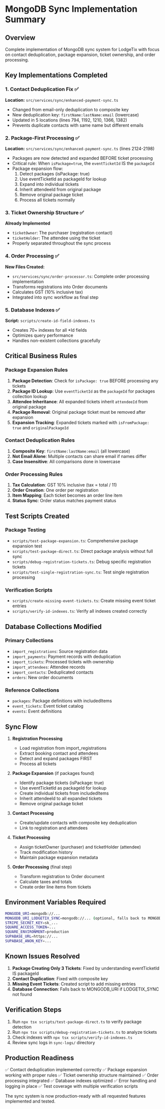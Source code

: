 # MongoDB Sync Implementation Summary

## Overview
Complete implementation of MongoDB sync system for LodgeTix with focus on contact deduplication, package expansion, ticket ownership, and order processing.

## Key Implementations Completed

### 1. Contact Deduplication Fix ✅
**Location:** `src/services/sync/enhanced-payment-sync.ts`
- Changed from email-only deduplication to composite key
- New deduplication key: `firstName:lastName:email` (lowercase)
- Updated in 5 locations (lines 794, 1192, 1210, 1366, 1382)
- Prevents duplicate contacts with same name but different emails

### 2. Package-First Processing ✅
**Location:** `src/services/sync/enhanced-payment-sync.ts` (lines 2124-2198)
- Packages are now detected and expanded BEFORE ticket processing
- Critical rule: When `isPackage=true`, the `eventTicketId` IS the `packageId`
- Package expansion flow:
  1. Detect packages (isPackage: true)
  2. Use eventTicketId as packageId for lookup
  3. Expand into individual tickets
  4. Inherit attendeeId from original package
  5. Remove original package ticket
  6. Process all tickets normally

### 3. Ticket Ownership Structure ✅
**Already Implemented**
- `ticketOwner`: The purchaser (registration contact)
- `ticketHolder`: The attendee using the ticket
- Properly separated throughout the sync process

### 4. Order Processing ✅
**New Files Created:**
- `src/services/sync/order-processor.ts`: Complete order processing implementation
- Transforms registrations into Order documents
- Calculates GST (10% inclusive tax)
- Integrated into sync workflow as final step

### 5. Database Indexes ✅
**Script:** `scripts/create-id-field-indexes.ts`
- Creates 70+ indexes for all *Id fields
- Optimizes query performance
- Handles non-existent collections gracefully

## Critical Business Rules

### Package Expansion Rules
1. **Package Detection**: Check for `isPackage: true` BEFORE processing any tickets
2. **Package ID Lookup**: Use `eventTicketId` as the `packageId` for packages collection lookup
3. **Attendee Inheritance**: All expanded tickets inherit `attendeeId` from original package
4. **Package Removal**: Original package ticket must be removed after expansion
5. **Expansion Tracking**: Expanded tickets marked with `isFromPackage: true` and `originalPackageId`

### Contact Deduplication Rules
1. **Composite Key**: `firstName:lastName:email` (all lowercase)
2. **Not Email Alone**: Multiple contacts can share email if names differ
3. **Case Insensitive**: All comparisons done in lowercase

### Order Processing Rules
1. **Tax Calculation**: GST 10% inclusive (tax = total / 11)
2. **Order Creation**: One order per registration
3. **Item Mapping**: Each ticket becomes an order line item
4. **Status Sync**: Order status matches payment status

## Test Scripts Created

### Package Testing
- `scripts/test-package-expansion.ts`: Comprehensive package expansion test
- `scripts/test-package-direct.ts`: Direct package analysis without full sync
- `scripts/debug-registration-tickets.ts`: Debug specific registration tickets
- `scripts/test-single-registration-sync.ts`: Test single registration processing

### Verification Scripts
- `scripts/create-missing-event-tickets.ts`: Create missing event ticket entries
- `scripts/verify-id-indexes.ts`: Verify all indexes created correctly

## Database Collections Modified

### Primary Collections
- `import_registrations`: Source registration data
- `import_payments`: Payment records with deduplication
- `import_tickets`: Processed tickets with ownership
- `import_attendees`: Attendee records
- `import_contacts`: Deduplicated contacts
- `orders`: New order documents

### Reference Collections
- `packages`: Package definitions with includedItems
- `event_tickets`: Event ticket catalog
- `events`: Event definitions

## Sync Flow

1. **Registration Processing**
   - Load registration from import_registrations
   - Extract booking contact and attendees
   - Detect and expand packages FIRST
   - Process all tickets

2. **Package Expansion** (if packages found)
   - Identify package tickets (isPackage: true)
   - Use eventTicketId as packageId for lookup
   - Create individual tickets from includedItems
   - Inherit attendeeId to all expanded tickets
   - Remove original package ticket

3. **Contact Processing**
   - Create/update contacts with composite key deduplication
   - Link to registration and attendees

4. **Ticket Processing**
   - Assign ticketOwner (purchaser) and ticketHolder (attendee)
   - Track modification history
   - Maintain package expansion metadata

5. **Order Processing** (final step)
   - Transform registration to Order document
   - Calculate taxes and totals
   - Create order line items from tickets

## Environment Variables Required

```bash
MONGODB_URI=mongodb://...
MONGODB_URI_LODGETIX_SYNC=mongodb://... (optional, falls back to MONGODB_URI)
STRIPE_SECRET_KEY=sk_...
SQUARE_ACCESS_TOKEN=...
SQUARE_ENVIRONMENT=production
SUPABASE_URL=https://...
SUPABASE_ANON_KEY=...
```

## Known Issues Resolved

1. **Package Creating Only 3 Tickets**: Fixed by understanding eventTicketId IS packageId
2. **Contact Duplication**: Fixed with composite key
3. **Missing Event Tickets**: Created script to add missing entries
4. **Database Connection**: Falls back to MONGODB_URI if LODGETIX_SYNC not found

## Verification Steps

1. Run `npx tsx scripts/test-package-direct.ts` to verify package detection
2. Run `npx tsx scripts/debug-registration-tickets.ts` to analyze tickets
3. Check indexes with `npx tsx scripts/verify-id-indexes.ts`
4. Review sync logs in `sync-logs/` directory

## Production Readiness

✅ Contact deduplication implemented correctly
✅ Package expansion working with proper rules
✅ Ticket ownership structure maintained
✅ Order processing integrated
✅ Database indexes optimized
✅ Error handling and logging in place
✅ Test coverage with multiple verification scripts

The sync system is now production-ready with all requested features implemented and tested.